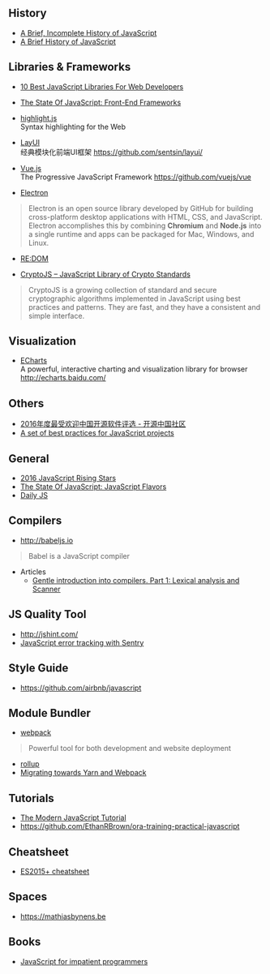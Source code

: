 ## History
- [A Brief, Incomplete History of JavaScript](https://closebrace.com/articles/2017-09-11/a-brief-incomplete-history-of-javascript)
- [A Brief History of JavaScript](https://auth0.com/blog/a-brief-history-of-javascript/)


## Libraries & Frameworks  
- [10 Best JavaScript Libraries For Web Developers](http://devcodegeek.com/best-javascript-libraries-for-web-developers.html)

- [The State Of JavaScript: Front-End Frameworks](https://medium.com/@sachagreif/the-state-of-javascript-front-end-frameworks-1a2d8a61510)

- [highlight.js](https://highlightjs.org/)  
Syntax highlighting for the Web  

- [LayUI](http://www.layui.com/)  
经典模块化前端UI框架 https://github.com/sentsin/layui/

- [Vue.js](https://vuejs.org/)  
The Progressive JavaScript Framework https://github.com/vuejs/vue

- [Electron](https://electron.atom.io/)
> Electron is an open source library developed by GitHub for building cross-platform desktop applications with HTML, CSS, and JavaScript. Electron accomplishes this by combining **Chromium** and **Node.js** into a single runtime and apps can be packaged for Mac, Windows, and Linux.

- [RE:DOM](https://redom.js.org/)

- [CryptoJS – JavaScript Library of Crypto Standards](https://github.com/brix/crypto-js)
> CryptoJS is a growing collection of standard and secure cryptographic algorithms implemented in JavaScript using best practices and patterns. They are fast, and they have a consistent and simple interface.

## Visualization
- [ECharts](https://github.com/ecomfe/echarts)  
A powerful, interactive charting and visualization library for browser http://echarts.baidu.com/


## Others
- [2016年度最受欢迎中国开源软件评选 - 开源中国社区](http://www.oschina.net/project/top_cn_2016)
- [A set of best practices for JavaScript projects](https://github.com/wearehive/project-guidelines)


## General
- [2016 JavaScript Rising Stars](https://risingstars2016.js.org/)
- [The State Of JavaScript: JavaScript Flavors](https://medium.com/@sachagreif/the-state-of-javascript-javascript-flavors-1e02b0bfefb6)
- [Daily JS](https://medium.com/dailyjs)


## Compilers
- http://babeljs.io
> Babel is a JavaScript compiler
- Articles
  - [Gentle introduction into compilers. Part 1: Lexical analysis and Scanner](https://medium.com/dailyjs/gentle-introduction-into-compilers-part-1-lexical-analysis-and-scanner-733246be6738)

## JS Quality Tool
- http://jshint.com/
- [JavaScript error tracking with Sentry](https://sentry.io/for/javascript/)

## Style Guide
- https://github.com/airbnb/javascript

## Module Bundler
- [webpack](https://webpack.js.org/)
> Powerful tool for both development and website deployment
- [rollup](https://rollupjs.org/)
- [Migrating towards Yarn and Webpack](http://engineering.wingify.com/posts/migrating-towards-yarn-webpack/)


## Tutorials
- [The Modern JavaScript Tutorial](https://javascript.info)
- https://github.com/EthanRBrown/ora-training-practical-javascript


## Cheatsheet
- [ES2015+ cheatsheet](https://devhints.io/es6)


## Spaces
- https://mathiasbynens.be


## Books
- [JavaScript for impatient programmers](https://exploringjs.com/impatient-js/toc.html)
